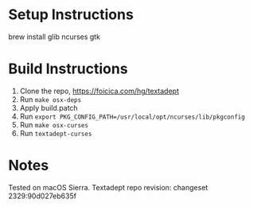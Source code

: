 # Setup Instructions
brew install glib ncurses gtk

# Build Instructions
1) Clone the repo, https://foicica.com/hg/textadept
2) Run `make osx-deps`
3) Apply build.patch
4) Run `export PKG_CONFIG_PATH=/usr/local/opt/ncurses/lib/pkgconfig`
5) Run `make osx-curses`
6) Run `textadept-curses`

# Notes
Tested on macOS Sierra. Textadept repo revision: changeset 2329:90d027eb635f
